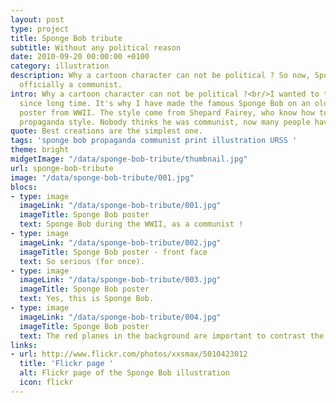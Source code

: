 ```yaml
---
layout: post
type: project
title: Sponge Bob tribute
subtitle: Without any political reason
date: 2010-09-20 00:00:00 +0100
category: illustration
description: Why a cartoon character can not be political ? So now, Sponge Bob is
  officially a communist.
intro: Why a cartoon character can not be political ?<br/>I wanted to try this mix
  since long time. It's why I have made the famous Sponge Bob on an old communist
  poster from WWII. The style come from Shepard Fairey, who know how to renew the
  propaganda style. Nobody thinks he was communist, now many people have some doubts.
quote: Best creations are the simplest one.
tags: 'sponge bob propaganda communist print illustration URSS '
theme: bright
midgetImage: "/data/sponge-bob-tribute/thumbnail.jpg"
url: sponge-bob-tribute
image: "/data/sponge-bob-tribute/001.jpg"
blocs:
- type: image
  imageLink: "/data/sponge-bob-tribute/001.jpg"
  imageTitle: Sponge Bob poster
  text: Sponge Bob during the WWII, as a communist !
- type: image
  imageLink: "/data/sponge-bob-tribute/002.jpg"
  imageTitle: Sponge Bob poster - front face
  text: So serious (for once).
- type: image
  imageLink: "/data/sponge-bob-tribute/003.jpg"
  imageTitle: Sponge Bob poster
  text: Yes, this is Sponge Bob.
- type: image
  imageLink: "/data/sponge-bob-tribute/004.jpg"
  imageTitle: Sponge Bob poster
  text: The red planes in the background are important to contrast the picture.
links:
- url: http://www.flickr.com/photos/xxsmax/5010423012
  title: 'Flickr page '
  alt: Flickr page of the Sponge Bob illustration
  icon: flickr
---
```

